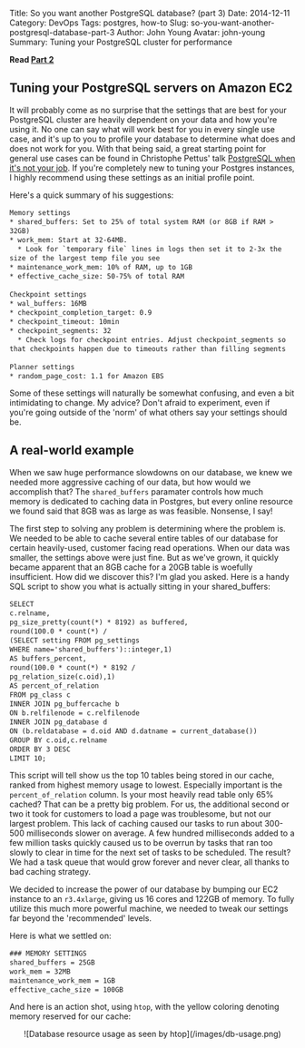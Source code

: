 Title: So you want another PostgreSQL database? (part 3)
Date: 2014-12-11
Category: DevOps
Tags: postgres, how-to
Slug: so-you-want-another-postgresql-database-part-3
Author: John Young
Avatar: john-young
Summary: Tuning your PostgreSQL cluster for performance

__Read [Part 2](http://engineroom.trackmaven.com/blog/so-you-want-another-postgresql-database-part-2/)__

## Tuning your PostgreSQL servers on Amazon EC2
It will probably come as no surprise that the settings that are best for your PostgreSQL cluster are heavily dependent on your data and how you're using it. No one can say what will work best for you in every single use case, and it's up to you to profile your database to determine what does and does not work for you. With that being said, a great starting point for general use cases can be found in Christophe Pettus' talk [PostgreSQL when it's not your job](http://thebuild.com/presentations/not-your-job.pdf). If you're completely new to tuning your Postgres instances, I highly recommend using these settings as an initial profile point.

Here's a quick summary of his suggestions:
```
Memory settings
* shared_buffers: Set to 25% of total system RAM (or 8GB if RAM > 32GB)
* work_mem: Start at 32-64MB.
  * Look for `temporary file` lines in logs then set it to 2-3x the size of the largest temp file you see
* maintenance_work_mem: 10% of RAM, up to 1GB
* effective_cache_size: 50-75% of total RAM

Checkpoint settings
* wal_buffers: 16MB
* checkpoint_completion_target: 0.9
* checkpoint_timeout: 10min
* checkpoint_segments: 32
  * Check logs for checkpoint entries. Adjust checkpoint_segments so that checkpoints happen due to timeouts rather than filling segments

Planner settings
* random_page_cost: 1.1 for Amazon EBS
```

Some of these settings will naturally be somewhat confusing, and even a bit intimidating to change. My advice? Don't afraid to experiment, even if you're going outside of the 'norm' of what others say your settings should be.


## A real-world example
When we saw huge performance slowdowns on our database, we knew we needed more aggressive caching of our data, but how would we accomplish that? The `shared_buffers` paramater controls how much memory is dedicated to caching data in Postgres, but every online resource we found said that 8GB was as large as was feasible. Nonsense, I say!

The first step to solving any problem is determining where the problem is. We needed to be able to cache several entire tables of our database for certain heavily-used, customer facing read operations. When our data was smaller, the settings above were just fine. But as we've grown, it quickly became apparent that an 8GB cache for a 20GB table is woefully insufficient. How did we discover this? I'm glad you asked. Here is a handy SQL script to show you what is actually sitting in your shared_buffers:

```
SELECT
c.relname,
pg_size_pretty(count(*) * 8192) as buffered,
round(100.0 * count(*) /
(SELECT setting FROM pg_settings
WHERE name='shared_buffers')::integer,1)
AS buffers_percent,
round(100.0 * count(*) * 8192 /
pg_relation_size(c.oid),1)
AS percent_of_relation
FROM pg_class c
INNER JOIN pg_buffercache b
ON b.relfilenode = c.relfilenode
INNER JOIN pg_database d
ON (b.reldatabase = d.oid AND d.datname = current_database())
GROUP BY c.oid,c.relname
ORDER BY 3 DESC
LIMIT 10;
```

This script will tell show us the top 10 tables being stored in our cache, ranked from highest memory usage to lowest. Especially important is the `percent_of_relation` column. Is your most heavily read table only 65% cached? That can be a pretty big problem. For us, the additional second or two it took for customers to load a page was troublesome, but not our largest problem. This lack of caching caused our tasks to run about 300-500 milliseconds slower on average. A few hundred milliseconds added to a few million tasks quickly caused us to be overrun by tasks that ran too slowly to clear in time for the next set of tasks to be scheduled. The result? We had a task queue that would grow forever and never clear, all thanks to bad caching strategy.

We decided to increase the power of our database by bumping our EC2 instance to an `r3.4xlarge`, giving us 16 cores and 122GB of memory. To fully utilize this much more powerful machine, we needed to tweak our settings far beyond the 'recommended' levels.

Here is what we settled on:
```
### MEMORY SETTINGS
shared_buffers = 25GB
work_mem = 32MB
maintenance_work_mem = 1GB
effective_cache_size = 100GB
```

And here is an action shot, using `htop`, with the yellow coloring denoting memory reserved for our cache:
<center>![Database resource usage as seen by htop](/images/db-usage.png)</center>

